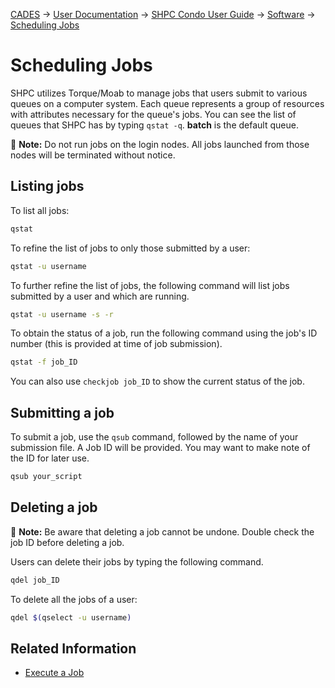 [CADES](http://support.cades.ornl.gov/) → [User Documentation](../../README.md) → [SHPC Condo User Guide](../overview.md) → [Software](../software.md) → [Scheduling Jobs](scheduling-jobs.md)

# Scheduling Jobs

SHPC utilizes Torque/Moab to manage jobs that users submit to various queues on a computer system. Each queue represents a group of resources with attributes necessary for the queue's jobs. You can see the list of queues that SHPC has by typing `qstat -q`. **batch** is the default queue.

📝 **Note:** Do not run jobs on the login nodes. All jobs launched from those nodes will be terminated without notice.

## Listing jobs

To list all jobs:

```bash
qstat
```

To refine the list of jobs to only those submitted by a user:

```bash
qstat -u username
```

To further refine the list of jobs, the following command will list jobs submitted by a user and which are running.

```bash
qstat -u username -s -r
```

To obtain the status of a job, run the following command using the job's ID number (this is provided at time of job submission).

```bash
qstat -f job_ID
```

You can also use `checkjob job_ID` to show the current status of the job.

## Submitting a job

To submit a job, use the `qsub` command, followed by the name of your submission file. A Job ID will be provided. You may want to make note of the ID for later use.

```bash
qsub your_script
```

## Deleting a job

📝 **Note:** Be aware that deleting a job cannot be undone. Double check the job ID before deleting a job.

Users can delete their jobs by typing the following command.

```bash
qdel job_ID
```

To delete all the jobs of a user:

```bash
qdel $(qselect -u username)
```

## Related Information

- [Execute a Job](../how-to-use/execute-a-job.md)

